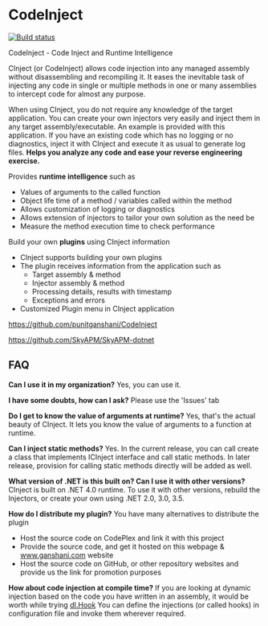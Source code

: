 CodeInject
==========

[![Build status](https://ci.appveyor.com/api/projects/status/vupse9cynn2e8q5s?svg=true)](https://ci.appveyor.com/project/punitganshani/codeinject)

CodeInject - Code Inject and Runtime Intelligence

CInject (or CodeInject) allows code injection into any managed assembly without disassembling and recompiling it. It eases the inevitable task of injecting any code in single or multiple methods in one or many assemblies to intercept code for almost any purpose.

When using CInject, you do not require any knowledge of the target application.  You can create your own injectors very easily and inject them in any target assembly/executable.  An example is provided with this application.  If you have an existing code which has no logging or no diagnostics, inject it with CInject and execute it as usual to generate log files. **Helps you analyze any code and ease your reverse engineering exercise.**

Provides **runtime intelligence** such as 

- Values of arguments to the called function
- Object life time of a method / variables called within the method
- Allows customization of logging or diagnostics
- Allows extension of injectors to tailor your own solution as the need be
- Measure the method execution time to check performance

Build your own **plugins** using CInject information

* CInject supports building your own plugins
* The plugin receives information from the application such as
   * Target assembly & method
   * Injector assembly & method
   * Processing details, results with timestamp
   * Exceptions and errors
* Customized Plugin menu in CInject application

https://github.com/punitganshani/CodeInject

https://github.com/SkyAPM/SkyAPM-dotnet

## FAQ

**Can I use it in my organization?**
Yes, you can use it.

**I have some doubts, how can I ask?**
Please use the 'Issues' tab

**Do I get to know the value of arguments at runtime?**
Yes, that's the actual beauty of CInject. It lets you know the value of arguments to a function at runtime.

**Can I inject static methods?**
Yes. In the current release, you can call create a class that implements ICInject interface and call static methods.  In later release, provision for calling static methods directly will be added as well.

**What version of .NET is this built on? Can I use it with other versions?**
CInject is built on .NET 4.0 runtime.  To use it with other versions, rebuild the Injectors, or create your own using .NET 2.0, 3.0, 3.5.

**How do I distribute my plugin?**
You have many alternatives to distribute the plugin

- Host the source code on CodePlex and link it with this project 
- Provide the source code, and get it hosted on this webpage & www.ganshani.com website
- Host the source code on GitHub, or other repository websites and provide us the link for promotion purposes

**How about code injection at compile time?**
If you are looking at dynamic injection based on the code you have written in an assembly, it would be worth while trying [dI.Hook](https://github.com/punitganshani/dI.Hook)  You can define the injections (or called hooks) in configuration file and invoke them wherever required. 
